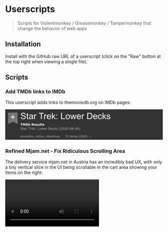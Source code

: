 # Userscripts

> Scripts for Violentmonkey / Greasemonkey / Tampermonkey that change the behavior of web apps

## Installation

Install with the GitHub raw URL of a userscript (click on the "Raw" button at the top right when viewing a single file).

## Scripts

### Add TMDb links to IMDb

This userscript adds links to themoviedb.org on IMDb pages:

<img src="add-tmdb-links-to-imdb.png" alt="Screenshot of IMDb page with links to TMDb">

### Refined Mjam.net - Fix Ridiculous Scrolling Area

The delivery service mjam.net in Austria has an incredibly bad UX, with only a tiny vertical slice in the UI being scrollable in the cart area showing your items on the right:

<video src="refined-mjam-net-before.mp4" />

`refined-mjam-net` removes the `overflow: hidden` and `height` on this area and reduces the size of other items eating vertical space:

<video src="refined-mjam-net-after.mp4" />

## Additional Scripts

Additional userscripts are contained in their own repositories:

- [`refined-gmail`](https://github.com/karlhorky/refined-gmail-userscript)
- [`refined-notion`](https://github.com/karlhorky/refined-notion-userscript)
